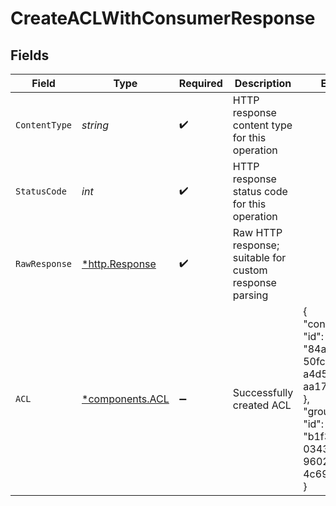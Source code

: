 # CreateACLWithConsumerResponse


## Fields

| Field                                                                                                                          | Type                                                                                                                           | Required                                                                                                                       | Description                                                                                                                    | Example                                                                                                                        |
| ------------------------------------------------------------------------------------------------------------------------------ | ------------------------------------------------------------------------------------------------------------------------------ | ------------------------------------------------------------------------------------------------------------------------------ | ------------------------------------------------------------------------------------------------------------------------------ | ------------------------------------------------------------------------------------------------------------------------------ |
| `ContentType`                                                                                                                  | *string*                                                                                                                       | :heavy_check_mark:                                                                                                             | HTTP response content type for this operation                                                                                  |                                                                                                                                |
| `StatusCode`                                                                                                                   | *int*                                                                                                                          | :heavy_check_mark:                                                                                                             | HTTP response status code for this operation                                                                                   |                                                                                                                                |
| `RawResponse`                                                                                                                  | [*http.Response](https://pkg.go.dev/net/http#Response)                                                                         | :heavy_check_mark:                                                                                                             | Raw HTTP response; suitable for custom response parsing                                                                        |                                                                                                                                |
| `ACL`                                                                                                                          | [*components.ACL](../../models/components/acl.md)                                                                              | :heavy_minus_sign:                                                                                                             | Successfully created ACL                                                                                                       | {<br/>"consumer": {<br/>"id": "84a73fb8-50fc-44a7-a4d5-aa17728ee83f"<br/>},<br/>"group": "foo",<br/>"id": "b1f34145-0343-41a4-9602-4c69dec2f269"<br/>} |